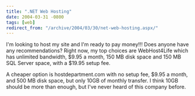 ```yaml
---
title: ".NET Web Hosting"
date: 2004-03-31 -0800
tags: [web]
redirect_from: "/archive/2004/03/30/net-web-hosting.aspx/"
---
```


I'm looking to host my site and I'm ready to pay money!!! Does anyone
have any recommendations? Right now, my top choices are WebHost4Life
which has unlimited bandwidth, \$9.95 a month, 150 MB disk space and 150
MB SQL Server space, with a \$19.95 setup fee.

A cheaper option is hostdepartment.com with no setup fee, \$9.95 a
month, and 500 MB disk space, but only 10GB of monthly transfer. I think
10GB should be more than enough, but I've never heard of this company
before.

